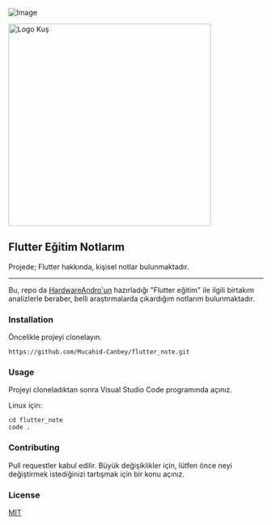 ![Image](assets/1_flutter.png)


<img src= assets/2_flutter.png
alt="Logo Kuş" width="400" /></a>


## Flutter Eğitim Notlarım


Projede; Flutter hakkında, kişisel notlar bulunmaktadır.

---


Bu, repo da [HardwareAndro'un](https://www.youtube.com/playlist?list=PL1k5oWAuBhgXdw1BbxVGxxWRmkGB1C11l) hazırladığı "Flutter eğitim" ile ilgili birtakım analizlerle beraber, belli araştırmalarda çıkardığım notlarım bulunmaktadır.

### Installation

Öncelikle projeyi clonelayın.

```
https://github.com/Mucahid-Canbey/flutter_note.git
```

### Usage
Projeyi cloneladıktan sonra Visual Studio Code programında açınız.

Linux için:
```
cd flutter_note
code .
```
### Contributing
Pull requestler kabul edilir. Büyük değişiklikler için, lütfen önce neyi değiştirmek istediğinizi tartışmak için bir konu açınız.

### License
[MIT](https://choosealicense.com/licenses/mit/)